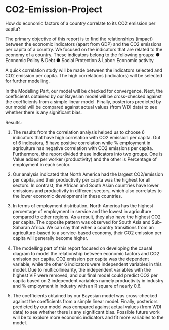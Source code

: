 # CO2-Emission-Project
How do economic factors of a country correlate to its CO2 emission per capita?

The primary objective of this report is to find the relationships (impact) between the economic indicators (apart from GDP) and the CO2 emissions per capita of a country. We focused on the indicators that are related to the economy of a country. These indicators belong to the following groups:
● Economic Policy & Debt
● Social Protection & Labor: Economic activity

A quick correlation study will be made between the indicators selected and CO2 emission per capita. The high correlations (indicators) will be selected for further modelling. 

In the Modelling Part, our model will be checked for convergence. Next, the coefficients obtained by our Bayesian model will be cross-checked against the coefficients from a simple linear model. Finally, posteriors predicted by our model will be compared against actual values (from WDI data) to see whether there is any significant bias.

Results:
1. The results from the correlation analysis helped us to choose 6 indicators that have high correlation with CO2 emission per capita. Out of 6 indicators, 5 have positive correlation while % employment in agriculture has negative correlation with CO2 emissions per capita. Furthermore, the report divided these indicators into two groups. One is Value added per worker (productivity) and the other is Percentage of employment in each sector. 

2. Our analysis indicated that North America had the largest CO2/emission per capita, and their productivity per capita was the highest for all sectors. In contrast, the African and South Asian countries have lower emissions and productivity in different sectors, which also correlates to the lower economic development in these countries.

3. In terms of employment distribution, North America has the highest percentage of employment in service and the lowest in agriculture compared to other regions. As a result, they also have the highest CO2 per capita. The opposite pattern was observed for South Asia and Sub-Saharan Africa. We can say that when a country transitions from an agriculture-based to a service-based economy, their CO2 emission per capita will generally become higher.

4. The modelling part of this report focused on developing the causal diagram to model the relationship between economic factors and CO2 emission per capita. CO2 emission per capita was the dependent variable, while the other 6 indicators were independent variables in this model. Due to multicollinearity, the independent variables with the highest VIF were removed, and our final model could predict CO2 per capita based on 2 independent variables namely productivity in industry and % employment in Industry with an R square of nearly 0.6. 

5. The coefficients obtained by our Bayesian model was cross-checked against the coefficients from a simple linear model. Finally,
posteriors predicted by our model was compared against actual values (from WDI data) to see whether there is any significant bias. Possible future work will be to explore more economic indicators and fit more variables to the model.
